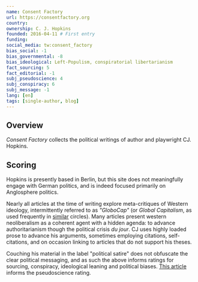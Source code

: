 ```yaml
---
name: Consent Factory
url: https://consentfactory.org
country:
ownership: C. J. Hopkins
founded: 2016-04-11 # First entry
funding:
social_media: tw:consent_factory
bias_social: -1
bias_governmental: -8
bias_ideological: Left-Populism, conspiratorial libertarianism
fact_sourcing: 5
fact_editorial: -1
subj_pseudoscience: 4
subj_conspiracy: 6
subj_message: -1
lang: [en]
tags: [single-author, blog]
---
```


## Overview
_Consent Factory_ collects the political writings of author and playwright CJ. Hopkins.

## Scoring
Hopkins is presently based in Berlin, but this site does not meaningfully engage with German politics, and is indeed focused primarily on Anglosphere politics.

Nearly all articles at the time of writing explore meta-critiques of Western ideology, intermittently referred to as _"GloboCap"_ (or _Global Capitalism_, as used frequently in [similar](/off-guardian) circles). Many articles present western neoliberalism as a coherent agent with a hidden agenda: to advance authoritarianism though the political crisis _du jour_. CJ uses highly loaded prose to advance his arguments, sometimes employing citations, self-citations, and on occasion linking to articles that do not support his theses.

Couching his material in the label "political satire" does not obfuscate the clear political messaging, and as such the above informs ratings for sourcing, conspiracy, ideological leaning and political biases. [This article](https://consentfactory.org/2021/02/23/the-vaccine-disinformation-war/) informs the pseudoscience rating.